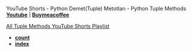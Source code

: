 YouTube Shorts - Python Demet(Tuple) Metotları - Python Tuple Methods **[Youtube](https://www.youtube.com/@umtsn)** | **[Buymeacoffee](https://www.buymeacoffee.com/umitsen)** 

[All Tuple Methods YouTube Shorts Playlist](https://www.youtube.com/playlist?list=PLWmM3tw4zswahy7qBE21jzhiflGjkdM6p)


- [**count**](https://youtube.com/shorts/mSxtw8moPHk?feature=share)
- [**index**](https://youtube.com/shorts/m3YNfq7mQY8?feature=share)
